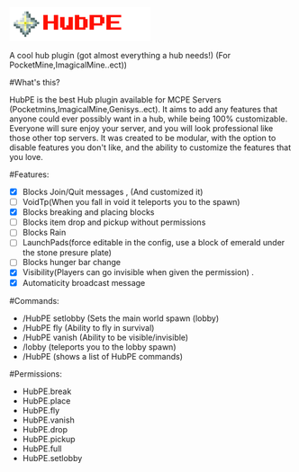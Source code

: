![Alt text](https://github.com/AndreTheGamer/HubPE/blob/master/images/HubPE_Logo.png "HubPE")

A cool hub plugin (got almost everything a hub needs!) (For PocketMine,ImagicalMine..ect))

#What's this?

HubPE is the best Hub plugin available for MCPE Servers (Pocketmins,ImagicalMine,Genisys..ect). It aims to add any features that anyone could ever possibly want in a hub, while being 100% customizable. Everyone will sure enjoy your server, and you will look professional like those other top servers. It was created to be modular, with the option to disable features you don't like, and the ability to customize the features that you love.

#Features:

- [x] Blocks Join/Quit messages , (And customized it)
- [ ] VoidTp(When you fall in void it teleports you to the spawn)
- [x] Blocks breaking and placing blocks
- [ ] Blocks item drop and pickup without permissions
- [ ] Blocks Rain
- [ ] LaunchPads(force editable in the config, use a block of emerald under the stone presure plate)
- [ ] Blocks hunger bar change
- [x] Visibility(Players can go invisible when given the permission) .
- [x] Automaticity broadcast message

#Commands:

- /HubPE setlobby (Sets the main world spawn (lobby)
- /HubPE fly (Ability to fly in survival)
- /HubPE vanish (Ability to be visible/invisible)
- /lobby  (teleports you to the lobby spawn)
- /HubPE (shows a list of HubPE commands)

#Permissions:
- HubPE.break
- HubPE.place
- HubPE.fly
- HubPE.vanish
- HubPE.drop
- HubPE.pickup
- HubPE.full
- HubPE.setlobby
